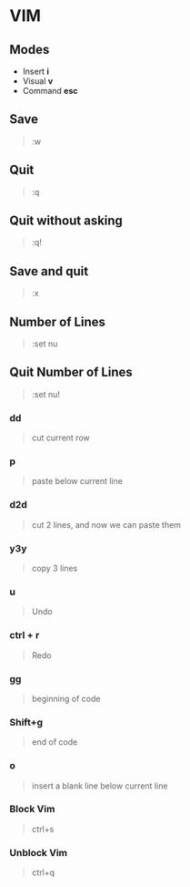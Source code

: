 # VIM

## Modes

* Insert __i__
* Visual __v__
* Command __esc__

## Save

>:w

## Quit

>:q

## Quit without asking

>:q!

## Save and quit

>:x

## Number of Lines

>:set nu

## Quit Number of Lines

>:set nu!

### dd

>cut current row

### p

>paste below current line

### d2d

>cut 2 lines, and now we can paste them

### y3y

>copy 3 lines

### u

>Undo

### ctrl + r

>Redo

### gg

>beginning of code

### Shift+g

>end of code

### o

>insert a blank line below current line


### Block Vim

>ctrl+s

### Unblock Vim

>ctrl+q


